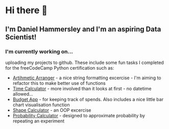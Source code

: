 # Hi there 👋  
## I'm Daniel Hammersley and I'm an aspiring Data Scientist!    
  
  
  
### I'm currently working on... 
uploading my projects to github. These include some fun tasks I completed for the freeCodeCamp Python certification such as:
* [Artihmetic Arranger](https://github.com/danham78/arithmetic_arranger) - a nice string formatting excercise - I'm aiming to refactor this to make better use of functions
* [Time Calculator](https://github.com/danham78/add_time) - more involved than it looks at first - no datetime allowed...
* [Budget App](https://github.com/danham78/budget_app) - for keeping track of spends. Also includes a nice little bar chart visualisation function
* [Shape Calculator](https://github.com/danham78/shape_calculator) - an OOP excercise
* [Probability Calculator](https://github.com/danham78/prob_calculator) - designed to approximate probability by repeating an experiment


<!--
**danham78/danham78** is a ✨ _special_ ✨ repository because its `README.md` (this file) appears on your GitHub profile.

Here are some ideas to get you started:

- 🔭 I’m currently working on ...
- 🌱 I’m currently learning ...
- 👯 I’m looking to collaborate on ...
- 🤔 I’m looking for help with ...
- 💬 Ask me about ...
- 📫 How to reach me: ...
- 😄 Pronouns: ...
- ⚡ Fun fact: ...
-->
